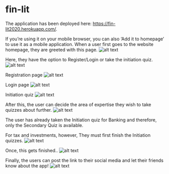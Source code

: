 # fin-lit
The application has been deployed here:  https://fin-lit2020.herokuapp.com/.

If you’re using it on your mobile browser, you can also ‘Add it to homepage’ to use it as a mobile application.
When a user first goes to the website homepage, they are greeted with this page.
![alt text](https://github.com/[username]/[reponame]/blob/[branch]/image.jpg?raw=true)


Here, they have the option to Register/Login or take the initiation quiz.
![alt text](https://github.com/[username]/[reponame]/blob/[branch]/image.jpg?raw=true)


Registration page
![alt text](https://github.com/[username]/[reponame]/blob/[branch]/image.jpg?raw=true)


Login page 
![alt text](https://github.com/[username]/[reponame]/blob/[branch]/image.jpg?raw=true)


Initiation quiz 
![alt text](https://github.com/[username]/[reponame]/blob/[branch]/image.jpg?raw=true)


After this, the user can decide the area of expertise they wish to take quizzes about further.
![alt text](https://github.com/[username]/[reponame]/blob/[branch]/image.jpg?raw=true)


The user has already taken the Initiation quiz for Banking and therefore, only the Secondary Quiz is available.

For tax and investments, however, They must first finish the Initiation quizzes. 
![alt text](https://github.com/[username]/[reponame]/blob/[branch]/image.jpg?raw=true)


Once, this gets finished.. 
![alt text](https://github.com/[username]/[reponame]/blob/[branch]/image.jpg?raw=true)


Finally, the users can post the link to their social media and let their friends know about the app!
![alt text](https://github.com/[username]/[reponame]/blob/[branch]/image.jpg?raw=true)
